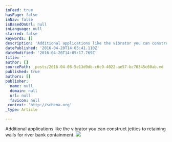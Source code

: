 ```yaml
---
inFeed: true
hasPage: false
inNav: false
isBasedOnUrl: null
inLanguage: null
starred: false
keywords: []
description: 'Additional applications like the vibrator you can construct jetties to retaining walls for river bank containment. '
datePublished: '2016-04-20T14:05:41.110Z'
dateModified: '2016-04-20T14:05:17.769Z'
title: ''
author: []
sourcePath: _posts/2016-04-08-5e13d9db-c6c9-4022-ae57-bc70345c60ab.md
published: true
authors: []
publisher:
  name: null
  domain: null
  url: null
  favicon: null
_context: 'http://schema.org'
_type: Article

---
```

Additional applications like the vibrator you can construct jetties to retaining walls for river bank containment. ![](https://the-grid-user-content.s3-us-west-2.amazonaws.com/dec4ec55-b44b-47f3-b12a-3e343a3e0abe.jpg)